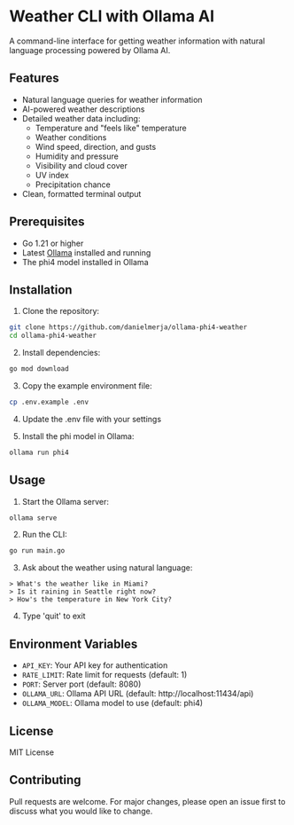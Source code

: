 # Weather CLI with Ollama AI

A command-line interface for getting weather information with natural language processing powered by Ollama AI.

## Features

- Natural language queries for weather information
- AI-powered weather descriptions
- Detailed weather data including:
  - Temperature and "feels like" temperature
  - Weather conditions
  - Wind speed, direction, and gusts
  - Humidity and pressure
  - Visibility and cloud cover
  - UV index
  - Precipitation chance
- Clean, formatted terminal output

## Prerequisites

- Go 1.21 or higher
- Latest [Ollama](https://ollama.com/) installed and running
- The phi4 model installed in Ollama

## Installation

1. Clone the repository:
```bash
git clone https://github.com/danielmerja/ollama-phi4-weather
cd ollama-phi4-weather
```

2. Install dependencies:
```bash
go mod download
```

3. Copy the example environment file:
```bash
cp .env.example .env
```

4. Update the .env file with your settings

5. Install the phi model in Ollama:
```bash
ollama run phi4
```

## Usage

1. Start the Ollama server:
```bash
ollama serve
```

2. Run the CLI:
```bash
go run main.go
```

3. Ask about the weather using natural language:
```
> What's the weather like in Miami?
> Is it raining in Seattle right now?
> How's the temperature in New York City?
```

4. Type 'quit' to exit

## Environment Variables

- `API_KEY`: Your API key for authentication
- `RATE_LIMIT`: Rate limit for requests (default: 1)
- `PORT`: Server port (default: 8080)
- `OLLAMA_URL`: Ollama API URL (default: http://localhost:11434/api)
- `OLLAMA_MODEL`: Ollama model to use (default: phi4)

## License

MIT License

## Contributing

Pull requests are welcome. For major changes, please open an issue first to discuss what you would like to change. 
